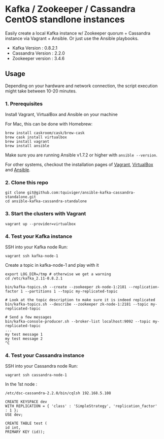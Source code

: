 # Kafka / Zookeeper / Cassandra CentOS standlone instances

Easily create a local Kafka instance w/ Zookeeper quorum  + Cassandra instance via Vagrant + Ansible. Or just use the Ansible playbooks.

* Kafka Version : 0.8.2.1
* Cassandra Version : 2.2.0
* Zookeeper version : 3.4.6

## Usage

Depending on your hardware and network connection, the script execution might take between 10-20 minutes.

### 1. Prerequisites

Install Vagrant, VirtualBox and Ansible on your machine

For Mac, this can be done with Homebrew:
```
brew install caskroom/cask/brew-cask
brew cask install virtualbox
brew install vagrant
brew install ansible
```

Make sure you are running Ansible v1.7.2 or higher with `ansible --version`.

For other systems, checkout the installation pages of [Vagrant](https://docs.vagrantup.com/v2/installation/), [VirtualBox](https://www.virtualbox.org/wiki/Downloads) and [Ansible](http://docs.ansible.com/intro_installation.html).

### 2. Clone this repo

```
git clone git@github.com:tquiviger/ansible-kafka-cassandra-standalone.git
cd ansible-kafka-cassandra-standalone
```


### 3. Start the clusters with Vagrant

```
vagrant up --provider=virtualbox
```

### 4. Test your Kafka instance

SSH into your Kafka node
Run:

```
vagrant ssh kafka-node-1
```


Create a topic in kafka-node-1 and play with it

```
export LOG_DIR=/tmp # otherwise we get a warning
cd /etc/kafka_2.11-0.8.2.1

bin/kafka-topics.sh --create --zookeeper zk-node-1:2181 --replication-factor 1 --partitions 1 --topic my-replicated-topic

# Look at the topic description to make sure it is indeed replicated
bin/kafka-topics.sh --describe --zookeeper zk-node-1:2181 --topic my-replicated-topic

# Send a few messages
bin/kafka-console-producer.sh --broker-list localhost:9092 --topic my-replicated-topic
...
my test message 1
my test message 2
^C
```

### 4. Test your Cassandra instance

SSH into your Cassandra node
Run:

```
vagrant ssh cassandra-node-1
```

In the 1st node :

```
/etc/dsc-cassandra-2.2.0/bin/cqlsh 192.168.5.108

CREATE KEYSPACE dev
WITH REPLICATION = { 'class' : 'SimpleStrategy', 'replication_factor' : 1 };
USE dev;

CREATE TABLE test (
id int,
PRIMARY KEY (id));
```
